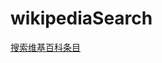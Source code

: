 # wikipediaSearch

[搜索维基百科条目](http://htmlpreview.github.io/?https://github.com/Beim/wikipediaSearch/blob/master/index.html)
